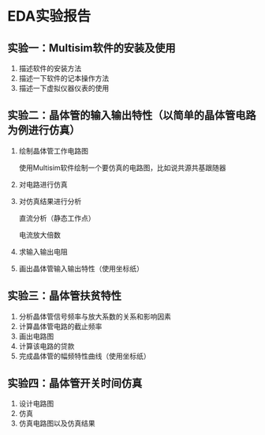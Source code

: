 # EDA实验报告

## 实验一：Multisim软件的安装及使用

1. 描述软件的安装方法
2. 描述一下软件的记本操作方法
3. 描述一下虚拟仪器仪表的使用

## 实验二：晶体管的输入输出特性（以简单的晶体管电路为例进行仿真）

1. 绘制晶体管工作电路图

    使用Multisim软件绘制一个要仿真的电路图，比如说共源共基跟随器

2. 对电路进行仿真
3. 对仿真结果进行分析

    直流分析（静态工作点）

    电流放大倍数
    
4. 求输入输出电阻
5. 画出晶体管输入输出特性（使用坐标纸）

## 实验三：晶体管扶贫特性

1. 分析晶体管信号频率与放大系数的关系和影响因素
2. 计算晶体管电路的截止频率
3. 画出电路图
4. 计算该电路的贷款
5. 完成晶体管的幅频特性曲线（使用坐标纸）

## 实验四：晶体管开关时间仿真

1. 设计电路图
2. 仿真
3. 仿真电路图以及仿真结果